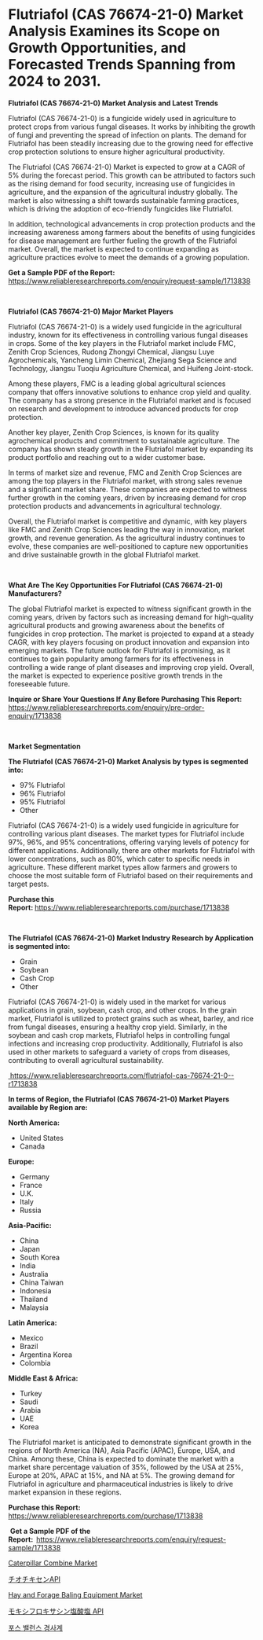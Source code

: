 <p><h1>Flutriafol (CAS 76674-21-0) Market Analysis Examines its Scope on Growth Opportunities, and Forecasted Trends Spanning from 2024 to 2031.</h1></p><p><strong>Flutriafol (CAS 76674-21-0) Market Analysis and Latest Trends</strong></p>
<p><p>Flutriafol (CAS 76674-21-0) is a fungicide widely used in agriculture to protect crops from various fungal diseases. It works by inhibiting the growth of fungi and preventing the spread of infection on plants. The demand for Flutriafol has been steadily increasing due to the growing need for effective crop protection solutions to ensure higher agricultural productivity.</p><p>The Flutriafol (CAS 76674-21-0) Market is expected to grow at a CAGR of 5% during the forecast period. This growth can be attributed to factors such as the rising demand for food security, increasing use of fungicides in agriculture, and the expansion of the agricultural industry globally. The market is also witnessing a shift towards sustainable farming practices, which is driving the adoption of eco-friendly fungicides like Flutriafol.</p><p>In addition, technological advancements in crop protection products and the increasing awareness among farmers about the benefits of using fungicides for disease management are further fueling the growth of the Flutriafol market. Overall, the market is expected to continue expanding as agriculture practices evolve to meet the demands of a growing population.</p></p>
<p><strong>Get a Sample PDF of the Report:&nbsp;</strong> <a href="https://www.reliableresearchreports.com/enquiry/request-sample/1713838">https://www.reliableresearchreports.com/enquiry/request-sample/1713838</a></p>
<p>&nbsp;</p>
<p><strong>Flutriafol (CAS 76674-21-0) Major Market Players</strong></p>
<p><p>Flutriafol (CAS 76674-21-0) is a widely used fungicide in the agricultural industry, known for its effectiveness in controlling various fungal diseases in crops. Some of the key players in the Flutriafol market include FMC, Zenith Crop Sciences, Rudong Zhongyi Chemical, Jiangsu Luye Agrochemicals, Yancheng Limin Chemical, Zhejiang Sega Science and Technology, Jiangsu Tuoqiu Agriculture Chemical, and Huifeng Joint-stock.</p><p>Among these players, FMC is a leading global agricultural sciences company that offers innovative solutions to enhance crop yield and quality. The company has a strong presence in the Flutriafol market and is focused on research and development to introduce advanced products for crop protection.</p><p>Another key player, Zenith Crop Sciences, is known for its quality agrochemical products and commitment to sustainable agriculture. The company has shown steady growth in the Flutriafol market by expanding its product portfolio and reaching out to a wider customer base.</p><p>In terms of market size and revenue, FMC and Zenith Crop Sciences are among the top players in the Flutriafol market, with strong sales revenue and a significant market share. These companies are expected to witness further growth in the coming years, driven by increasing demand for crop protection products and advancements in agricultural technology.</p><p>Overall, the Flutriafol market is competitive and dynamic, with key players like FMC and Zenith Crop Sciences leading the way in innovation, market growth, and revenue generation. As the agricultural industry continues to evolve, these companies are well-positioned to capture new opportunities and drive sustainable growth in the global Flutriafol market.</p></p>
<p>&nbsp;</p>
<p><strong>What Are The Key Opportunities For Flutriafol (CAS 76674-21-0) Manufacturers?</strong></p>
<p><p>The global Flutriafol market is expected to witness significant growth in the coming years, driven by factors such as increasing demand for high-quality agricultural products and growing awareness about the benefits of fungicides in crop protection. The market is projected to expand at a steady CAGR, with key players focusing on product innovation and expansion into emerging markets. The future outlook for Flutriafol is promising, as it continues to gain popularity among farmers for its effectiveness in controlling a wide range of plant diseases and improving crop yield. Overall, the market is expected to experience positive growth trends in the foreseeable future.</p></p>
<p><strong>Inquire or Share Your Questions If Any Before Purchasing This Report:</strong> <a href="https://www.reliableresearchreports.com/enquiry/pre-order-enquiry/1713838">https://www.reliableresearchreports.com/enquiry/pre-order-enquiry/1713838</a></p>
<p>&nbsp;</p>
<p><strong>Market Segmentation</strong></p>
<p><strong>The Flutriafol (CAS 76674-21-0) Market Analysis by types is segmented into:</strong></p>
<p><ul><li>97% Flutriafol</li><li>96% Flutriafol</li><li>95% Flutriafol</li><li>Other</li></ul></p>
<p><p>Flutriafol (CAS 76674-21-0) is a widely used fungicide in agriculture for controlling various plant diseases. The market types for Flutriafol include 97%, 96%, and 95% concentrations, offering varying levels of potency for different applications. Additionally, there are other markets for Flutriafol with lower concentrations, such as 80%, which cater to specific needs in agriculture. These different market types allow farmers and growers to choose the most suitable form of Flutriafol based on their requirements and target pests.</p></p>
<p><strong>Purchase this Report:&nbsp;</strong><a href="https://www.reliableresearchreports.com/purchase/1713838">https://www.reliableresearchreports.com/purchase/1713838</a></p>
<p>&nbsp;</p>
<p><strong>The Flutriafol (CAS 76674-21-0) Market Industry Research by Application is segmented into:</strong></p>
<p><ul><li>Grain</li><li>Soybean</li><li>Cash Crop</li><li>Other</li></ul></p>
<p><p>Flutriafol (CAS 76674-21-0) is widely used in the market for various applications in grain, soybean, cash crop, and other crops. In the grain market, Flutriafol is utilized to protect grains such as wheat, barley, and rice from fungal diseases, ensuring a healthy crop yield. Similarly, in the soybean and cash crop markets, Flutriafol helps in controlling fungal infections and increasing crop productivity. Additionally, Flutriafol is also used in other markets to safeguard a variety of crops from diseases, contributing to overall agricultural sustainability.</p></p>
<p><a href="https://www.reliableresearchreports.com/flutriafol-cas-76674-21-0--r1713838">&nbsp;https://www.reliableresearchreports.com/flutriafol-cas-76674-21-0--r1713838</a></p>
<p><strong>In terms of Region, the Flutriafol (CAS 76674-21-0) Market Players available by Region are:</strong></p>
<p>
    <p> <strong> North America: </strong>
        <ul>
            <li>United States</li>
            <li>Canada</li>
        </ul>
        </p> 
    <p> <strong> Europe: </strong>
        <ul>
            <li>Germany</li>
            <li>France</li>
            <li>U.K.</li>
            <li>Italy</li>
            <li>Russia</li>
        </ul>
        </p> 
    <p> <strong> Asia-Pacific: </strong>
        <ul>
            <li>China</li>
            <li>Japan</li>
            <li>South Korea</li>
            <li>India</li>
            <li>Australia</li>
            <li>China Taiwan</li>
            <li>Indonesia</li>
            <li>Thailand</li>
            <li>Malaysia</li>
        </ul>
        </p> 
    <p> <strong> Latin America: </strong>
        <ul>
            <li>Mexico</li>
            <li>Brazil</li>
            <li>Argentina Korea</li>
            <li>Colombia</li>
        </ul>
        </p> 
    <p> <strong> Middle East & Africa: </strong>
        <ul>
            <li>Turkey</li>
            <li>Saudi</li>
            <li>Arabia</li>
            <li>UAE</li>
            <li>Korea</li>
        </ul>
    </p>
    </p>
<p><p>The Flutriafol market is anticipated to demonstrate significant growth in the regions of North America (NA), Asia Pacific (APAC), Europe, USA, and China. Among these, China is expected to dominate the market with a market share percentage valuation of 35%, followed by the USA at 25%, Europe at 20%, APAC at 15%, and NA at 5%. The growing demand for Flutriafol in agriculture and pharmaceutical industries is likely to drive market expansion in these regions.</p></p>
<p><strong>Purchase this Report: </strong><a href="https://www.reliableresearchreports.com/purchase/1713838">https://www.reliableresearchreports.com/purchase/1713838</a></p>
<p>&nbsp;<strong>Get a Sample PDF of the Report:&nbsp;&nbsp;</strong><a href="https://www.reliableresearchreports.com/enquiry/request-sample/1713838">https://www.reliableresearchreports.com/enquiry/request-sample/1713838</a></p>
<p><strong></strong></p>
<p><p><a href="https://github.com/JameTravis/Market-Research-Report-List-5/blob/main/caterpillar-combine-market.md">Caterpillar Combine Market</a></p><p><a href="https://github.com/LizaHeller2023/Market-Research-Report-List-1/blob/main/6281215113214.md">チオチキセンAPI</a></p><p><a href="https://github.com/vimar16th/Market-Research-Report-List-5/blob/main/hay-and-forage-baling-equipment-market.md">Hay and Forage Baling Equipment Market</a></p><p><a href="https://github.com/jkjreqjscoxx7/Market-Research-Report-List-2/blob/main/4013621113215.md">モキシフロキサシン塩酸塩 API</a></p><p><a href="https://github.com/CliftonFisher9067/Market-Research-Report-List-2/blob/main/5614656107644.md">포스 밸런스 경사계</a></p></p>